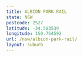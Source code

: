 ```yaml
---
title: ALBION PARK RAIL
state: NSW
postcode: 2527
latitude: -34.583539
longitude: 150.754592
url: /nsw/albion-park-rail/
layout: suburb
---
```

